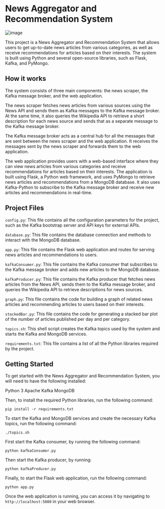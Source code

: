 # News Aggregator and Recommendation System

![image](https://user-images.githubusercontent.com/39009079/224078951-9341cd46-e3f2-4578-8d2d-9594cf2032b7.png)

This project is a News Aggregator and Recommendation System that allows users to get up-to-date news articles from various categories, as well as receive recommendations for articles based on their interests. The system is built using Python and several open-source libraries, such as Flask, Kafka, and PyMongo.

## How it works

The system consists of three main components: the news scraper, the Kafka message broker, and the web application.

The news scraper fetches news articles from various sources using the News API and sends them as Kafka messages to the Kafka message broker. At the same time, it also queries the Wikipedia API to retrieve a short description for each news source and sends that as a separate message to the Kafka message broker.

The Kafka message broker acts as a central hub for all the messages that are sent between the news scraper and the web application. It receives the messages sent by the news scraper and forwards them to the web application.

The web application provides users with a web-based interface where they can view news articles from various categories and receive recommendations for articles based on their interests. The application is built using Flask, a Python web framework, and uses PyMongo to retrieve news articles and recommendations from a MongoDB database. It also uses Kafka-Python to subscribe to the Kafka message broker and receive new articles and recommendations in real-time.

## Project Files
`config.py`: This file contains all the configuration parameters for the project, such as the Kafka bootstrap server and API keys for external APIs.

`database.py`: This file contains the database connection and methods to interact with the MongoDB database.

`app.py`: This file contains the Flask web application and routes for serving news articles and recommendations to users.

`kafkaConsumer.py`: This file contains the Kafka consumer that subscribes to the Kafka message broker and adds new articles to the MongoDB database.

`kafkaProducer.py`: This file contains the Kafka producer that fetches news articles from the News API, sends them to the Kafka message broker, and queries the Wikipedia API to retrieve descriptions for news sources.

`graph.py`: This file contains the code for building a graph of related news articles and recommending articles to users based on their interests.

`stackedBar.py`: This file contains the code for generating a stacked bar plot of the number of articles published per day and per category.

`topics.sh`: This shell script creates the Kafka topics used by the system and starts the Kafka and MongoDB services.

`requirements.txt`: This file contains a list of all the Python libraries required by the project.

## Getting Started
To get started with the News Aggregator and Recommendation System, you will need to have the following installed:

Python 3
Apache Kafka
MongoDB

Then, to install the required Python libraries, run the following command:
```
pip install -r requirements.txt
```

To start the Kafka and MongoDB services and create the necessary Kafka topics, run the following command:
```
./topics.sh
```

First start the Kafka consumer, by running the following command:
```
python kafkaConsumer.py
```

Then start the Kafka producer, by running:
```
python kafkaProducer.py
```

Finally, to start the Flask web application, run the following command:
```
python app.py
```

Once the web application is running, you can access it by navigating to `http://localhost:5000` in your web browser.
